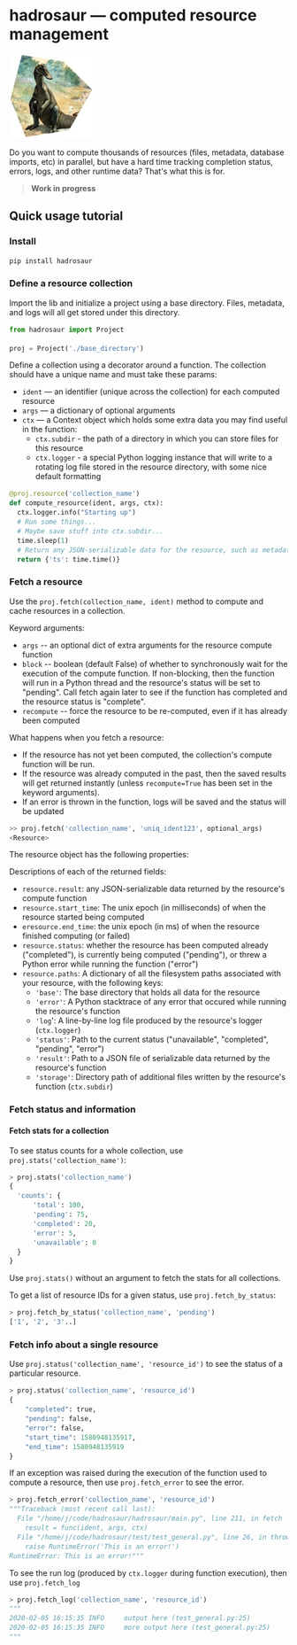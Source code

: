 # hadrosaur — computed resource management

![logo](docs/logo.jpg)

Do you want to compute thousands of resources (files, metadata, database imports, etc) in parallel, but have a hard time tracking completion status, errors, logs, and other runtime data? That's what this is for.

> **Work in progress**

## Quick usage tutorial

### Install

```sh
pip install hadrosaur
```

### Define a resource collection

Import the lib and initialize a project using a base directory. Files, metadata, and logs will all get stored under this directory.

```py
from hadrosaur import Project

proj = Project('./base_directory')
```

Define a collection using a decorator around a function. The collection should have a unique name and must take these params:

* `ident` — an identifier (unique across the collection) for each computed resource
* `args` — a dictionary of optional arguments
* `ctx` — a Context object which holds some extra data you may find useful in the function:
  * `ctx.subdir` - the path of a directory in which you can store files for this resource
  * `ctx.logger` - a special Python logging instance that will write to a rotating log file stored in the resource directory, with some nice default formatting

```py
@proj.resource('collection_name')
def compute_resource(ident, args, ctx):
  ctx.logger.info("Starting up")
  # Run some things...
  # Maybe save stuff into ctx.subdir...
  time.sleep(1)
  # Return any JSON-serializable data for the resource, such as metadata, run results, filepaths, etc.
  return {'ts': time.time()}
```

### Fetch a resource

Use the `proj.fetch(collection_name, ident)` method to compute and cache resources in a collection.

Keyword arguments:

* `args` -- an optional dict of extra arguments for the resource compute function
* `block` -- boolean (default False) of whether to synchronously wait for the execution of the compute function. If non-blocking, then the function will run in a Python thread and the resource's status will be set to "pending". Call fetch again later to see if the function has completed and the resource status is "complete".
* `recompute` -- force the resource to be re-computed, even if it has already been computed

What happens when you fetch a resource:

* If the resource has not yet been computed, the collection's compute function will be run.
* If the resource was already computed in the past, then the saved results will get returned instantly (unless `recompute=True` has been set in the keyword arguments).
* If an error is thrown in the function, logs will be saved and the status will be updated

```py
>> proj.fetch('collection_name', 'uniq_ident123', optional_args)
<Resource>
```

The resource object has the following properties:

Descriptions of each of the returned fields:

* `resource.result`: any JSON-serializable data returned by the resource's compute function
* `resource.start_time`: The unix epoch (in milliseconds) of when the resource started being computed
* `eresource.end_time`: the unix epoch (in ms) of when the resource finished computing (or failed)
* `resource.status`: whether the resource has been computed already ("completed"), is currently being computed ("pending"), or threw a Python error while running the function ("error")
* `resource.paths`: A dictionary of all the filesystem paths associated with your resource, with the following keys:
  * `'base'`: The base directory that holds all data for the resource
  * `'error'`: A Python stacktrace of any error that occured while running the resource's function
  * `'log`': A line-by-line log file produced by the resource's logger (`ctx.logger`)
  * `'status'`: Path to the current status ("unavailable", "completed", "pending", "error")
  * `'result'`: Path to a JSON file of serializable data returned by the resource's function
  * `'storage'`: Directory path of additional files written by the resource's function (`ctx.subdir`)

### Fetch status and information 

#### Fetch stats for a collection

To see status counts for a whole collection, use `proj.stats('collection_name')`:

```py
> proj.stats('collection_name')
{
  'counts': {
      'total': 100,
      'pending': 75,
      'completed': 20,
      'error': 5,
      'unavailable': 0
  }
}
```

Use `proj.stats()` without an argument to fetch the stats for all collections.

To get a list of resource IDs for a given status, use `proj.fetch_by_status`:

```py
> proj.fetch_by_status('collection_name', 'pending')
['1', '2', '3'..]
```

### Fetch info about a single resource

Use `proj.status('collection_name', 'resource_id')` to see the status of a particular resource.

```py
> proj.status('collection_name', 'resource_id')
{
    "completed": true,
    "pending": false,
    "error": false,
    "start_time": 1580948135917,
    "end_time": 1580948135919
}
```

If an exception was raised during the execution of the function used to compute
a resource, then use `proj.fetch_error` to see the error.

```py
> proj.fetch_error('collection_name', 'resource_id')
"""Traceback (most recent call last):
  File "/home/j/code/hadrosaur/hadrosaur/main.py", line 211, in fetch
    result = func(ident, args, ctx)
  File "/home/j/code/hadrosaur/test/test_general.py", line 26, in throw_something
    raise RuntimeError('This is an error!')
RuntimeError: This is an error!"""
```

To see the run log (produced by `ctx.logger` during function execution), then use `proj.fetch_log`

```py
> proj.fetch_log('collection_name', 'resource_id')
"""
2020-02-05 16:15:35 INFO     output here (test_general.py:25)
2020-02-05 16:15:35 INFO     more output here (test_general.py:25)
"""
```
